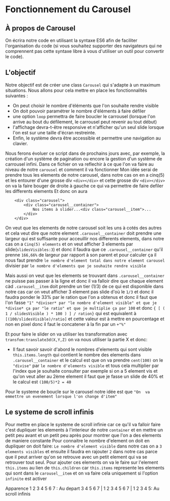 
# Fonctionnement du Carousel

## À propos de Carousel

On écrira notre code en utilisant la syntaxe ES6 afin de faciliter l'organisation du code (si vous souhaitez supporter des navigateurs qui ne comprennent pas cette syntaxe libre à vous d'utiliser un outil pour convertir le code).

## L'objectif

Notre objectif est de créer une class `Carousel` qui s'adapte à un maximum situations. Nous allons pour cela mettre en place les fonctionnalités suivantes :

- On peut choisir le nombre d'éléments que l'on souhaite rendre visible
- On doit pouvoir paramétrer le nombre d'éléments à faire défiler
- une option `loop` permettra de faire boucler le carrousel (lorsque l'on arrive au bout du défilement, le carrousel peut revenir au tout début)
- l'affichage devra-t-être responsive et n'afficher qu'un seul slide lorsque l'on est sur une taille d'écran restreinte.
- Enfin, le système devra être accessible et permettre une navigation au clavier.

Nous ferons évoluer ce script dans de prochains jours avec, par exemple, la création d'un système de pagination ou encore la gestion d'un système de carrousel infini.
Dans ce fichier on va reflechir à ce que l'on va faire au niveau de notre `carousel` et comment il va fonctionner
Mon idée serai de prendre tous les elements de notre carousel, dans notre cas on en a cinq(5) et les entourer d'une grosse div `<div></div>` et cette grosse div `<div></div>` on va la faire bouger de droite à gauche ce qui va permettre de faire defiler les differents elements
Et donc on aura

```{HTML}
    <div class="carousel">
        <div class="carousel__container">
            Nos items à slider...<div class="carousel__item">...
        </div> 
    </div>

```

On veut que les elements de notre carousel soit les uns à cotés des autres et cela veut dire que notre element `.carousel__container` doit prendre une largeur qui est suffisante pour acceuillir nos differents elements, dans notre cas on a `Cinq(5) elements` et on veut afficher 3 elements par slide(`slidesVisibles:3`) et donc il faudra que ce `.carousel__container` qu'il prenne `166,66%` de largeur par rapport à son parent et pour calculer ça il nous faut prendre `le nombre d'element total dans notre element carousel` divisier par `le nombre d'elements que je souhaite rendre visible`

Mais aussi on veut que les elements se trouvant dans `.carousel__container` ne puisse pas passer à la ligne et donc il va falloir dire que chaque element càd `.carousel__item` doit prendre un tier (1/3) de ce qui est disponible dans notre cas car on veut afficher 3 element pas slide d'où le `1/3` et donc il faudra ponder le 33% par le ration que l'on a obtenus et donc il faut que l'on fasse `"1" *diviser* par "le nombre d'element visible" et que je *divise* ça par "le ratio" et que je multiplie ça par 100` et donc 
`{ [ ( 1 / slidesVisible ) * 100 ) ] / ration}` qui est equivalent à `[(100/slidesVisible)/ratio]` et cette valeur est à mettre en pourcentage et non en pixel donc il faut le concatener à la fin par un `+"%"`

Et pour faire le slider on va utiliser les transformation avec `transfom:translate3d(X,Y,Z)` on va nous utiliser la partie X
et donc:

- Il faut savoir savoir d'abord le nombres d'elements qui sont visible `this.items.length` qui contient le nombre des elements dans `.carousel__container`
et le calcul est que on va prendre `cent(100)` on le `"divise"` par `le nombre d'elements visible` et tous cela multiplier par l'index que je souhaite consulter par exemple si on a 5 element vis et qu'on veut aller au 2ème element il faut que je fasse un slide de 40% et le calcul est `(100/5)*2 = 40`

Pour le systeme de boucle sur le carousel notre idée est que `"On  va emmettre un evenement lorsque l'on change d'item"`

## Le systeme de scroll infinis

Pour mettre en place le systeme de scroll infinie car ce qu'il va falloir faire c'est dupliquer les elements à l'interieur de notre `container` et en mettre un petit peu avant et un petit peu après pour montrer que l'on a des elements de maniere constante
Pour connaitre le nombre d'element on doit en dupliquer on doit faire:
`Le nombre d'element visible` dans notre cas on a `3 elements visibles` et ensuite il faudra en rajouter `2` dans notre cas parce que il peut arriver qu'on se retrouve avec un petit element qui va se retrouver tout seul.
Pour ajouter ces elements on va le faire sur l'element `this.items` au lien de `this.children` car `this.items` represente les elements qui sont dans le `carousel__item` et on va faire cela uniquement si l'option `infinite` est activer

Apparence
1 2 3 4 5 6 7 : Au depart
3 4 5 6 7 | 1 2 3 4 5 6 7 | 1 2 3 4 5: Au scroll infinis
